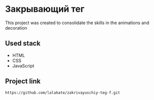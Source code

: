 # Закрывающий тег

This project was created to consolidate the skills in the animations and decoration

## Used stack
- HTML
- CSS
- JavaScript

## Project link
```bash
https://github.com/lalakate/zakrivayuschiy-teg-f.git
```
